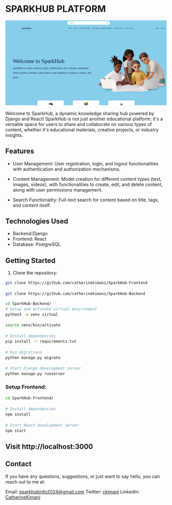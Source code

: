 # SPARKHUB PLATFORM
![HomePage](./sparkhub/src/assets/homepage.png)
<p> Welcome to SparkHub, a dynamic knowledge sharing hub powered by Django and React! SparkHub is not just another educational platform; it's a versatile space for users to share and collaborate on various types of content, whether it's educational materials, creative projects, or industry insights. </p>

## Features
- User Management: User registration, login, and logout functionalities with authentication and authorization mechanisms.

- Content Management: Model creation for different content types (text, images, videos), with functionalities to create, edit, and delete content, along with user permissions management.

- Search Functionality: Full-text search for content based on title, tags, and content itself.


## Technologies Used

- Backend:Django
- Frontend: React
- Database: PostgreSQL

## Getting Started

1. Clone the repository:
```sh
git clone https://github.com/catherinekimani/SparkHub-Frontend

git clone https://github.com/catherinekimani/SparkHub-Backend
```
```sh
cd SparkHub-Backend/
# Setup and activate virtual environment
python3 -m venv virtual

source venv/bin/activate

# Install dependencies
pip install -r requirements.txt

# Run migrations
python manage.py migrate

# Start Django development server
python manage.py runserver
```

### Setup Frontend:

```sh
cd SparkHub-Frontend/

# Install dependencies
npm install

# Start React development server
npm start
```

## Visit http://localhost:3000

## Contact
If you have any questions, suggestions, or just want to say hello, you can reach out to me at:

Email: sparkhubinfo2024@gmail.com
Twitter: [ckimani](https://twitter.com/ckimani882)
LinkedIn: [CatherineKimani](https://www.linkedin.com/in/catherine-kimani/)